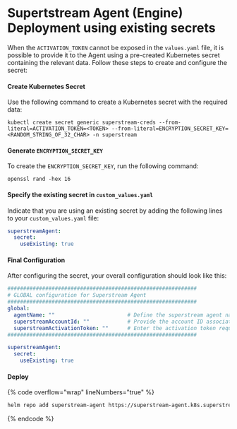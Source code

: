 # Supertstream Agent (Engine) Deployment using existing secrets

When the `ACTIVATION_TOKEN` cannot be exposed in the `values.yaml` file, it is possible to provide it to the Agent using a pre-created Kubernetes secret containing the relevant data. Follow these steps to create and configure the secret:

#### **Create Kubernetes Secret**

Use the following command to create a Kubernetes secret with the required data:

```
kubectl create secret generic superstream-creds --from-literal=ACTIVATION_TOKEN=<TOKEN> --from-literal=ENCRYPTION_SECRET_KEY=<RANDOM_STRING_OF_32_CHAR> -n superstream
```

#### **Generate `ENCRYPTION_SECRET_KEY`**

To create the `ENCRYPTION_SECRET_KEY`, run the following command:

```
openssl rand -hex 16
```

#### **Specify the existing secret in `custom_values.yaml`**

Indicate that you are using an existing secret by adding the following lines to your `custom_values.yaml` file:

```yaml
superstreamAgent:  
  secret:
    useExisting: true
```

#### **Final Configuration**

After configuring the secret, your overall configuration should look like this:

```yaml
############################################################
# GLOBAL configuration for Superstream Agent
############################################################
global:
  agentName: ""                       # Define the superstream agent name within 32 characters, excluding '.', and using only lowercase letters, numbers, '-', and '_'.
  superstreamAccountId: ""            # Provide the account ID associated with the deployment, which could be used for identifying resources or configurations tied to a specific account.
  superstreamActivationToken: ""      # Enter the activation token required for services or resources that need an initial token for activation or authentication.
############################################################

superstreamAgent:  
  secret:
    useExisting: true
```

#### **Deploy**

{% code overflow="wrap" lineNumbers="true" %}
```bash
helm repo add superstream-agent https://superstream-agent.k8s.superstream.ai/ --force-update && helm upgrade --install superstream superstream-agent/superstream-agent -f custom_values.yaml --create-namespace --namespace superstream --wait
```
{% endcode %}
